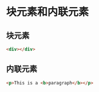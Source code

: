# 块元素和内联元素

## 块元素

```html
<div></div>
```

## 内联元素

```html
<p>This is a <b>paragraph</b></p>
```
